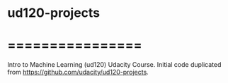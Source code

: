 # ud120-projects
# ================

Intro to Machine Learning (ud120) Udacity Course. Initial code duplicated from https://github.com/udacity/ud120-projects.
